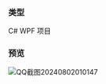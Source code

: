 ### 类型
C# WPF 项目
### 预览
![QQ截图20240802010147](https://github.com/user-attachments/assets/aa3fa512-10cd-4a5c-85a4-c073db5e22d4)
